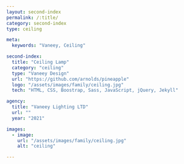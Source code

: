 ```yaml
---
layout: second-index
permalink: /:title/
category: second-index
type: ceiling

meta:
  keywords: "Vaneey, Ceiling"

second-index:
  title: "Ceiling Lamp"
  category: "ceiling"
  type: "Vaneey Design"
  url: "https://github.com/arnolds/pineapple"
  logo: "/assets/images/family/ceiling.jpg"
  tech: "HTML, CSS, Boostrap, Sass, JavaScript, jQuery, Jekyll"

agency:
  title: "Vaneey Lighting LTD"
  url: ""
  year: "2021"

images:
  - image:
    url: "/assets/images/family/ceiling.jpg"
    alt: "ceiling"

---
```

